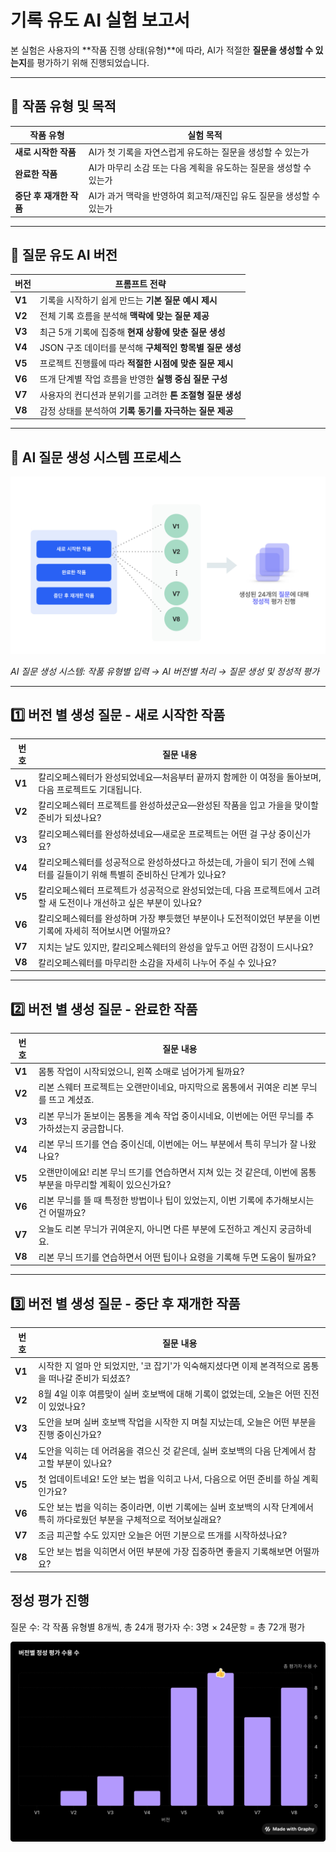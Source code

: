 # 기록 유도 AI 실험 보고서

본 실험은 사용자의 **작품 진행 상태(유형)**에 따라, AI가 적절한 **질문을 생성할 수 있는지**를 평가하기 위해 진행되었습니다.

---

## 📁 작품 유형 및 목적

| 작품 유형 | 실험 목적 |
| --- | --- |
| **새로 시작한 작품** | AI가 첫 기록을 자연스럽게 유도하는 질문을 생성할 수 있는가 |
| **완료한 작품**  | AI가 마무리 소감 또는 다음 계획을 유도하는 질문을 생성할 수 있는가 |
| **중단 후 재개한 작품** | AI가 과거 맥락을 반영하여 회고적/재진입 유도 질문을 생성할 수 있는가 |

---

## 🤖 질문 유도 AI 버전

| 버전 | 프롬프트 전략 |
| --- | --- |
| **V1** | 기록을 시작하기 쉽게 만드는 **기본 질문 예시 제시** |
| **V2** | 전체 기록 흐름을 분석해 **맥락에 맞는 질문 제공** |
| **V3** | 최근 5개 기록에 집중해 **현재 상황에 맞춘 질문 생성** |
| **V4** | JSON 구조 데이터를 분석해 **구체적인 항목별 질문 생성** |
| **V5** | 프로젝트 진행률에 따라 **적절한 시점에 맞춘 질문 제시** |
| **V6** | 뜨개 단계별 작업 흐름을 반영한 **실행 중심 질문 구성** |
| **V7** | 사용자의 컨디션과 분위기를 고려한 **톤 조절형 질문 생성** |
| **V8** | 감정 상태를 분석하여 **기록 동기를 자극하는 질문 제공** |

---

## 🔄 AI 질문 생성 시스템 프로세스

![AI 질문 생성 시스템 다이어그램](images/ai-question-generation-system.png)

*AI 질문 생성 시스템: 작품 유형별 입력 → AI 버전별 처리 → 질문 생성 및 정성적 평가*

---

## 1️⃣ 버전 별 생성 질문 - 새로 시작한 작품

| 번호 | 질문 내용 |
| --- | --- |
| **V1** | 칼리오페스웨터가 완성되었네요—처음부터 끝까지 함께한 이 여정을 돌아보며, 다음 프로젝트도 기대됩니다. |
| **V2** | 칼리오페스웨터 프로젝트를 완성하셨군요—완성된 작품을 입고 가을을 맞이할 준비가 되셨나요? |
| **V3** | 칼리오페스웨터를 완성하셨네요—새로운 프로젝트는 어떤 걸 구상 중이신가요? |
| **V4** | 칼리오페스웨터를 성공적으로 완성하셨다고 하셨는데, 가을이 되기 전에 스웨터를 길들이기 위해 특별히 준비하신 단계가 있나요? |
| **V5** | 칼리오페스웨터 프로젝트가 성공적으로 완성되었는데, 다음 프로젝트에서 고려할 새 도전이나 개선하고 싶은 부분이 있나요? |
| **V6** | 칼리오페스웨터를 완성하며 가장 뿌듯했던 부분이나 도전적이었던 부분을 이번 기록에 자세히 적어보시면 어떨까요? |
| **V7** | 지치는 날도 있지만, 칼리오페스웨터의 완성을 앞두고 어떤 감정이 드시나요? |
| **V8** | 칼리오페스웨터를 마무리한 소감을 자세히 나누어 주실 수 있나요? |

---

## 2️⃣ 버전 별 생성 질문 - 완료한 작품

| 번호 | 질문 내용 |
| --- | --- |
| **V1** | 몸통 작업이 시작되었으니, 왼쪽 소매로 넘어가게 될까요? |
| **V2** | 리본 스웨터 프로젝트는 오랜만이네요, 마지막으로 몸통에서 귀여운 리본 무늬를 뜨고 계셨죠. |
| **V3** | 리본 무늬가 돋보이는 몸통을 계속 작업 중이시네요, 이번에는 어떤 무늬를 추가하셨는지 궁금합니다. |
| **V4** | 리본 무늬 뜨기를 연습 중이신데, 이번에는 어느 부분에서 특히 무늬가 잘 나왔나요? |
| **V5** | 오랜만이에요! 리본 무늬 뜨기를 연습하면서 지쳐 있는 것 같은데, 이번에 몸통 부분을 마무리할 계획이 있으신가요? |
| **V6** | 리본 무늬를 뜰 때 특정한 방법이나 팁이 있었는지, 이번 기록에 추가해보시는 건 어떨까요? |
| **V7** | 오늘도 리본 무늬가 귀여운지, 아니면 다른 부분에 도전하고 계신지 궁금하네요. |
| **V8** | 리본 무늬 뜨기를 연습하면서 어떤 팁이나 요령을 기록해 두면 도움이 될까요? |

---

## 3️⃣ 버전 별 생성 질문 - 중단 후 재개한 작품

| 번호 | 질문 내용 |
| --- | --- |
| **V1** | 시작한 지 얼마 안 되었지만, '코 잡기'가 익숙해지셨다면 이제 본격적으로 몸통을 떠나갈 준비가 되셨죠? |
| **V2** | 8월 4일 이후 여름맞이 실버 호보백에 대해 기록이 없었는데, 오늘은 어떤 진전이 있었나요? |
| **V3** | 도안을 보며 실버 호보백 작업을 시작한 지 며칠 지났는데, 오늘은 어떤 부분을 진행 중이신가요? |
| **V4** | 도안을 익히는 데 어려움을 겪으신 것 같은데, 실버 호보백의 다음 단계에서 참고할 부분이 있나요? |
| **V5** | 첫 업데이트네요! 도안 보는 법을 익히고 나서, 다음으로 어떤 준비를 하실 계획인가요? |
| **V6** | 도안 보는 법을 익히는 중이라면, 이번 기록에는 실버 호보백의 시작 단계에서 특히 까다로웠던 부분을 구체적으로 적어보실래요? |
| **V7** | 조금 피곤할 수도 있지만 오늘은 어떤 기분으로 뜨개를 시작하셨나요? |
| **V8** | 도안 보는 법을 익히면서 어떤 부분에 가장 집중하면 좋을지 기록해보면 어떨까요? | 


## 정성 평가 진행

질문 수: 각 작품 유형별 8개씩, 총 24개
평가자 수: 3명 × 24문항 = 총 72개 평가

![버전별 정성 평가 수용 수](images/ai-question-generation-result.png)
